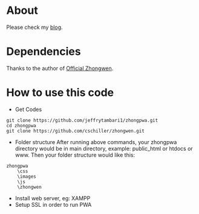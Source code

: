 
# About
Please check my [blog](https://jeffrytambari.info/using-zhong-pwa/).

# Dependencies
Thanks to the author of [Official Zhongwen](https://github.com/cschiller/zhongwen).

# How to use this code
- Get Codes
```
git clone https://github.com/jeffrytambari1/zhongpwa.git
cd zhongpwa
git clone https://github.com/cschiller/zhongwen.git
```
- Folder structure
After running above commands, your zhongpwa directory would be in main directory, example: public_html or htdocs or www. Then your folder structure would like this:
```
zhongpwa
    \css
    \images
    \js
    \zhongwen
```
- Install web server, eg: XAMPP
- Setup SSL in order to run PWA




